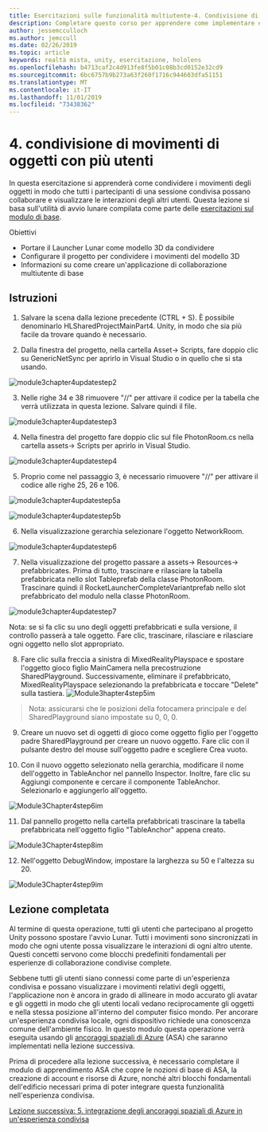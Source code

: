 ```yaml
---
title: Esercitazioni sulle funzionalità multiutente-4. Condivisione di movimenti di oggetti con più utenti
description: Completare questo corso per apprendere come implementare esperienze condivise multiutente all'interno di un'applicazione HoloLens 2.
author: jessemcculloch
ms.author: jemccull
ms.date: 02/26/2019
ms.topic: article
keywords: realtà mista, unity, esercitazione, hololens
ms.openlocfilehash: b4713caf2c4d913fe8f5b01c08b3cd0152e32cd9
ms.sourcegitcommit: 6bc6757b9b273a63f260f1716c944603dfa51151
ms.translationtype: MT
ms.contentlocale: it-IT
ms.lasthandoff: 11/01/2019
ms.locfileid: "73438362"
---
```

# <a name="4-sharing-object-movements-with-multiple-users"></a>4. condivisione di movimenti di oggetti con più utenti

In questa esercitazione si apprenderà come condividere i movimenti degli oggetti in modo che tutti i partecipanti di una sessione condivisa possano collaborare e visualizzare le interazioni degli altri utenti. Questa lezione si basa sull'utilità di avvio lunare compilata come parte delle [esercitazioni sul modulo di base](mrlearning-base.md).

Obiettivi

- Portare il Launcher Lunar come modello 3D da condividere
- Configurare il progetto per condividere i movimenti del modello 3D
- Informazioni su come creare un'applicazione di collaborazione multiutente di base

## <a name="instructions"></a>Istruzioni


1. Salvare la scena dalla lezione precedente (CTRL + S). È possibile denominarlo HLSharedProjectMainPart4. Unity, in modo che sia più facile da trovare quando è necessario.

2. Dalla finestra del progetto, nella cartella Asset-> Scripts, fare doppio clic su GenericNetSync per aprirlo in Visual Studio o in quello che si sta usando.  

![module3chapter4updatestep2](images/module3chapter4updatestep2.png)

3. Nelle righe 34 e 38 rimuovere "//" per attivare il codice per la tabella che verrà utilizzata in questa lezione. Salvare quindi il file. 

![module3chapter4updatestep3](images/module3chapter4updatestep3.png)

4. Nella finestra del progetto fare doppio clic sul file PhotonRoom.cs nella cartella assets-> Scripts per aprirlo in Visual Studio. 

![module3chapter4updatestep4](images/module3chapter4updatestep4.png)

5. Proprio come nel passaggio 3, è necessario rimuovere "//" per attivare il codice alle righe 25, 26 e 106.

![module3chapter4updatestep5a](images/module3chapter4updatestep5a.png) 

![module3chapter4updatestep5b](images/module3chapter4updatestep5b.png)

6. Nella visualizzazione gerarchia selezionare l'oggetto NetworkRoom.

![module3chapter4updatestep6](images/module3chapter4updatestep6.png)

7. Nella visualizzazione del progetto passare a assets-> Resources-> prefabbricates. Prima di tutto, trascinare e rilasciare la tabella prefabbricata nello slot Tableprefab della classe PhotonRoom. Trascinare quindi il RocketLauncherCompleteVariantprefab nello slot prefabbricato del modulo nella classe PhotonRoom.

![module3chapter4updatestep7](images/module3chapter4updatestep7.png)

Nota: se si fa clic su uno degli oggetti prefabbricati e sulla versione, il controllo passerà a tale oggetto. Fare clic, trascinare, rilasciare e rilasciare ogni oggetto nello slot appropriato.

8. Fare clic sulla freccia a sinistra di MixedRealityPlayspace e spostare l'oggetto gioco figlio MainCamera nella precostruzione SharedPlayground. Successivamente, eliminare il prefabbricato, MixedRealityPlayspace selezionando la prefabbricata e toccare "Delete" sulla tastiera.
![Module3hapter4step5im](images/module3chapter4step5im.PNG)

>Nota: assicurarsi che le posizioni della fotocamera principale e del SharedPlayground siano impostate su 0, 0, 0.
>

9. Creare un nuovo set di oggetti di gioco come oggetto figlio per l'oggetto padre SharedPlayground per creare un nuovo oggetto. Fare clic con il pulsante destro del mouse sull'oggetto padre e scegliere Crea vuoto. 

10. Con il nuovo oggetto selezionato nella gerarchia, modificare il nome dell'oggetto in TableAnchor nel pannello Inspector. Inoltre, fare clic su Aggiungi componente e cercare il componente TableAnchor. Selezionarlo e aggiungerlo all'oggetto. 

![Module3Chapter4step6im](images/module3chapter4step7im.PNG)

11. Dal pannello progetto nella cartella prefabbricati trascinare la tabella prefabbricata nell'oggetto figlio "TableAnchor" appena creato.

![Module3Chapter4step8im](images/module3chapter4step8im.PNG)

12. Nell'oggetto DebugWindow, impostare la larghezza su 50 e l'altezza su 20.

![Module3Chapter4step9im](images/module3chapter4step11im.PNG)

## <a name="congratulations"></a>Lezione completata


Al termine di questa operazione, tutti gli utenti che partecipano al progetto Unity possono spostare l'avvio Lunar. Tutti i movimenti sono sincronizzati in modo che ogni utente possa visualizzare le interazioni di ogni altro utente. Questi concetti servono come blocchi predefiniti fondamentali per esperienze di collaborazione condivise complete. 

Sebbene tutti gli utenti siano connessi come parte di un'esperienza condivisa e possano visualizzare i movimenti relativi degli oggetti, l'applicazione non è ancora in grado di allineare in modo accurato gli avatar e gli oggetti in modo che gli utenti locali vedano reciprocamente gli oggetti e nella stessa posizione all'interno del computer fisico mondo. Per ancorare un'esperienza condivisa locale, ogni dispositivo richiede una conoscenza comune dell'ambiente fisico. In questo modulo questa operazione verrà eseguita usando gli [ancoraggi spaziali di Azure](<https://azure.microsoft.com//services/spatial-anchors/>) (ASA) che saranno implementati nella lezione successiva.

Prima di procedere alla lezione successiva, è necessario completare il modulo di apprendimento ASA che copre le nozioni di base di ASA, la creazione di account e risorse di Azure, nonché altri blocchi fondamentali dell'edificio necessari prima di poter integrare questa funzionalità nell'esperienza condivisa.

[Lezione successiva: 5. integrazione degli ancoraggi spaziali di Azure in un'esperienza condivisa](mrlearning-sharing(photon)-ch5.md)

